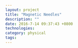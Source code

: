 ```yaml
---
layout: project
title: "Magnetic Needles"
description: ""
date: 2016-7-14 09:37:43 +0800
technologies:
category: physical
tags:
---
```

